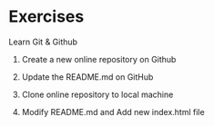 # Exercises

Learn Git & Github

1. Create a new online repository on Github

2. Update the README.md on GitHub

3. Clone online repository to local machine

4. Modify README.md and Add new index.html file